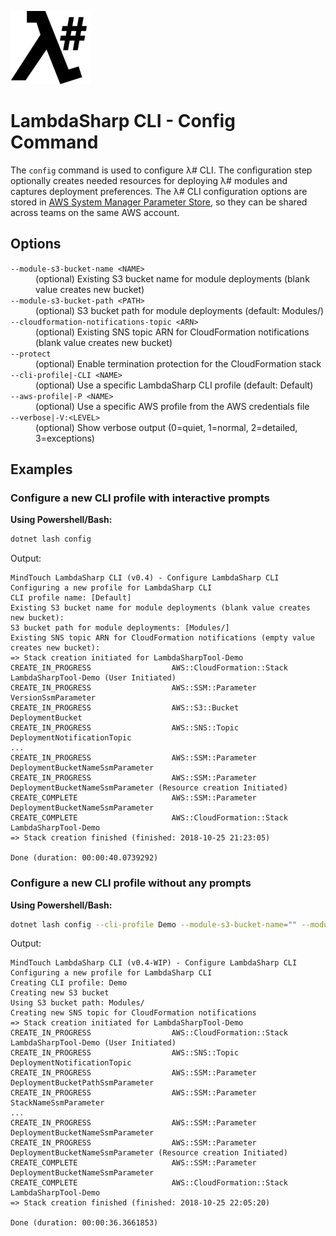 ![λ#](../../../Docs/LambdaSharp_v2_small.png)

# LambdaSharp CLI - Config Command

The `config` command is used to configure λ# CLI. The configuration step optionally creates needed resources for deploying λ# modules and captures deployment preferences. The λ# CLI configuration options are stored in [AWS System Manager Parameter Store](https://docs.aws.amazon.com/systems-manager/latest/userguide/systems-manager-paramstore.html), so they can be shared across teams on the same AWS account.

## Options

<dl>

<dt><code>--module-s3-bucket-name &lt;NAME&gt;</code></dt>
<dd>(optional) Existing S3 bucket name for module deployments (blank value creates new bucket)</dd>

<dt><code>--module-s3-bucket-path &lt;PATH&gt;</code></dt>
<dd>(optional) S3 bucket path for module deployments (default: Modules/)</dd>

<dt><code>--cloudformation-notifications-topic &lt;ARN&gt;</code></dt>
<dd>(optional) Existing SNS topic ARN for CloudFormation notifications (blank value creates new bucket)</dd>

<dt><code>--protect</code></dt>
<dd>(optional) Enable termination protection for the CloudFormation stack</dd>

<dt><code>--cli-profile|-CLI &lt;NAME&gt;</code></dt>
<dd>(optional) Use a specific LambdaSharp CLI profile (default: Default)</dd>

<dt><code>--aws-profile|-P &lt;NAME&gt;</code></dt>
<dd>(optional) Use a specific AWS profile from the AWS credentials file</dd>

<dt><code>--verbose|-V:&lt;LEVEL&gt;</code></dt>
<dd>(optional) Show verbose output (0=quiet, 1=normal, 2=detailed, 3=exceptions)</dd>

</dl>

## Examples

### Configure a new CLI profile with interactive prompts

__Using Powershell/Bash:__
```bash
dotnet lash config
```

Output:
```
MindTouch LambdaSharp CLI (v0.4) - Configure LambdaSharp CLI
Configuring a new profile for LambdaSharp CLI
CLI profile name: [Default]
Existing S3 bucket name for module deployments (blank value creates new bucket):
S3 bucket path for module deployments: [Modules/]
Existing SNS topic ARN for CloudFormation notifications (empty value creates new bucket):
=> Stack creation initiated for LambdaSharpTool-Demo
CREATE_IN_PROGRESS                  AWS::CloudFormation::Stack                              LambdaSharpTool-Demo (User Initiated)
CREATE_IN_PROGRESS                  AWS::SSM::Parameter                                     VersionSsmParameter
CREATE_IN_PROGRESS                  AWS::S3::Bucket                                         DeploymentBucket
CREATE_IN_PROGRESS                  AWS::SNS::Topic                                         DeploymentNotificationTopic
...
CREATE_IN_PROGRESS                  AWS::SSM::Parameter                                     DeploymentBucketNameSsmParameter
CREATE_IN_PROGRESS                  AWS::SSM::Parameter                                     DeploymentBucketNameSsmParameter (Resource creation Initiated)
CREATE_COMPLETE                     AWS::SSM::Parameter                                     DeploymentBucketNameSsmParameter
CREATE_COMPLETE                     AWS::CloudFormation::Stack                              LambdaSharpTool-Demo
=> Stack creation finished (finished: 2018-10-25 21:23:05)

Done (duration: 00:00:40.0739292)
```

### Configure a new CLI profile without any prompts

__Using Powershell/Bash:__
```bash
dotnet lash config --cli-profile Demo --module-s3-bucket-name="" --module-s3-bucket-path="Modules/" --cloudformation-notifications-topic=""
```

Output:
```
MindTouch LambdaSharp CLI (v0.4-WIP) - Configure LambdaSharp CLI
Configuring a new profile for LambdaSharp CLI
Creating CLI profile: Demo
Creating new S3 bucket
Using S3 bucket path: Modules/
Creating new SNS topic for CloudFormation notifications
=> Stack creation initiated for LambdaSharpTool-Demo
CREATE_IN_PROGRESS                  AWS::CloudFormation::Stack                              LambdaSharpTool-Demo (User Initiated)
CREATE_IN_PROGRESS                  AWS::SNS::Topic                                         DeploymentNotificationTopic
CREATE_IN_PROGRESS                  AWS::SSM::Parameter                                     DeploymentBucketPathSsmParameter
CREATE_IN_PROGRESS                  AWS::SSM::Parameter                                     StackNameSsmParameter
...
CREATE_IN_PROGRESS                  AWS::SSM::Parameter                                     DeploymentBucketNameSsmParameter
CREATE_IN_PROGRESS                  AWS::SSM::Parameter                                     DeploymentBucketNameSsmParameter (Resource creation Initiated)
CREATE_COMPLETE                     AWS::SSM::Parameter                                     DeploymentBucketNameSsmParameter
CREATE_COMPLETE                     AWS::CloudFormation::Stack                              LambdaSharpTool-Demo
=> Stack creation finished (finished: 2018-10-25 22:05:20)

Done (duration: 00:00:36.3661853)
```
